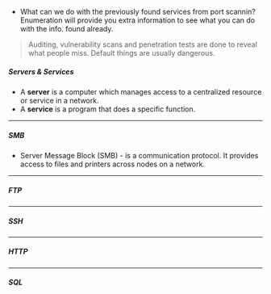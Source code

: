 - What can we do with the previously found services from port scannin? Enumeration will provide you extra information to see what you can do with the info. found already.

> Auditing, vulnerability scans and penetration tests are done to reveal what people miss. Default things are usually dangerous.

##### Servers & Services

- A **server** is a computer which manages access to a centralized resource or service in a network.
- A **service** is a program that does a specific function.

---
##### SMB

- Server Message Block (SMB) - is a communication protocol. It provides access to files and printers across nodes on a network.

---
##### FTP


---
##### SSH


---
##### HTTP


---
##### SQL
